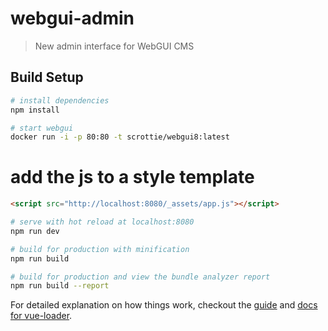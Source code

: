 # webgui-admin

> New admin interface for WebGUI CMS

## Build Setup

``` bash
# install dependencies
npm install

# start webgui
docker run -i -p 80:80 -t scrottie/webgui8:latest
```

# add the js to a style template
``` html
<script src="http://localhost:8080/_assets/app.js"></script>
```

``` bash
# serve with hot reload at localhost:8080
npm run dev
```

``` bash
# build for production with minification
npm run build

# build for production and view the bundle analyzer report
npm run build --report
```

For detailed explanation on how things work, checkout the [guide](http://vuejs-templates.github.io/webpack/) and [docs for vue-loader](http://vuejs.github.io/vue-loader).
